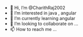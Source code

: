 - 👋 Hi, I’m @CharithRaj2002
- 👀 I’m interested in java , angular
- 🌱 I’m currently learning angular
- 💞️ I’m looking to collaborate on ...
- 📫 How to reach me ...

<!---
CharithRaj2002/CharithRaj2002 is a ✨ special ✨ repository because its `README.md` (this file) appears on your GitHub profile.
You can click the Preview link to take a look at your changes.
--->
